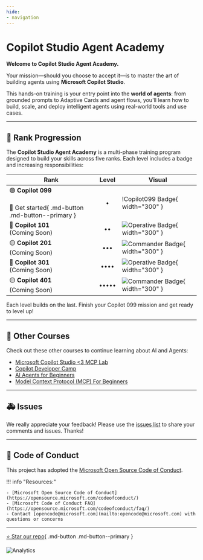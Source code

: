 ```yaml
---
hide:
- navigation
---
```


# Copilot Studio Agent Academy

**Welcome to Copilot Studio Agent Academy.**  

Your mission—should you choose to accept it—is to master the art of building agents using **Microsoft Copilot Studio**.

This hands-on training is your entry point into the **world of agents**: from grounded prompts to Adaptive Cards and agent flows, you'll learn how to build, scale, and deploy intelligent agents using real-world tools and use cases.

---

## 🏅 Rank Progression

The **Copilot Studio Agent Academy** is a multi-phase training program designed to build your skills across five ranks. Each level includes a badge and increasing responsibilities:

| Rank             | Level | Visual |
|------------------|:-----:|--------|
| 🟢 **Copilot 099**<br><br>🚀 Get started{ .md-button .md-button--primary } | • | !Copilot099 Badge{ width="300" } |
| 🔵 **Copilot 101**</br>(Coming Soon)   | ••    | ![Operative Badge](./images/mcs-agent-academy-operative-badge.png){ width="300" } |
| 🟡 **Copilot 201**</br>(Coming Soon)    | •••   | ![Commander Badge](./images/mcs-agent-academy-commander-badge.png){ width="300" } |
| 🔵 **Copilot 301**</br>(Coming Soon)   | ••••  | ![Operative Badge](./images/mcs-agent-academy-operative-badge.png){ width="300" } |
| 🟡 **Copilot 401**</br>(Coming Soon)    | ••••• | ![Commander Badge](./images/mcs-agent-academy-commander-badge.png){ width="300" } |
Each level builds on the last. Finish your Copilot 099 mission and get ready to level up!

---

## 🎒 Other Courses

Check out these other courses to continue learning about AI and Agents:

- [Microsoft Copilot Studio <3 MCP Lab](https://aka.ms/mcsmcplab)
- [Copilot Developer Camp](https://microsoft.github.io/copilot-camp/)
- [AI Agents for Beginners](https://microsoft.github.io/ai-agents-for-beginners/)
- [Model Context Protocol (MCP) For Beginners](https://github.com/microsoft/mcp-for-beginners)

---

## 🚑 Issues

We really appreciate your feedback! Please use the [issues list](https://github.com/microsoft/agent-academy/issues) to share your comments and issues. Thanks!

---

## 📜 Code of Conduct

This project has adopted the [Microsoft Open Source Code of Conduct](https://opensource.microsoft.com/codeofconduct/).

!!! info "Resources:"

    - [Microsoft Open Source Code of Conduct](https://opensource.microsoft.com/codeofconduct/)
    - [Microsoft Code of Conduct FAQ](https://opensource.microsoft.com/codeofconduct/faq/)
    - Contact [opencode@microsoft.com](mailto:opencode@microsoft.com) with questions or concerns

---

[⭐️ Star our repo](https://github.com/microsoft/agent-academy){ .md-button .md-button--primary }

<!-- markdownlint-disable-next-line MD033 -->
<img src="https://m365-visitor-stats.azurewebsites.net/agent-academy/index" alt="Analytics" />
